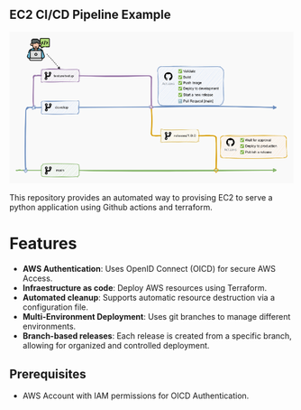 ## EC2 CI/CD Pipeline Example

![Pipeline GitFlow](docs/pipeline.drawio.png)

This repository provides an automated way to provising EC2 to serve a python application using Github actions and terraform.

# Features
- **AWS Authentication**: Uses OpenID Connect (OICD) for secure AWS Access.
- **Infraestructure as code**: Deploy AWS resources using Terraform.
- **Automated cleanup**: Supports automatic resource destruction via a configuration file.
- **Multi-Environment Deployment**: Uses git branches to manage different environments.
- **Branch-based releases**: Each release is created from a specific branch, allowing for organized and controlled deployment.

## Prerequisites
- AWS Account with IAM permissions for OICD Authentication.